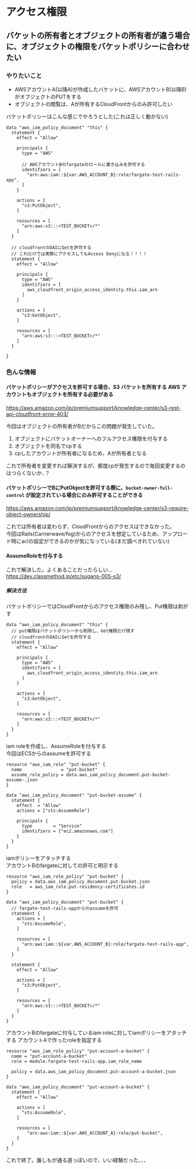 # アクセス権限

## バケットの所有者とオブジェクトの所有者が違う場合に、オブジェクトの権限をバケットポリシーに合わせたい

### やりたいこと

- AWSアカウントA(以降A)が作成したバケットに、AWSアカウントB(以降B)がオブジェクトのPUTをする
- オブジェクトの閲覧は、Aが所有するCloudFrontからのみ許可したい

バケットポリシーはこんな感じでやろうとした(これは正しく動かない)

```hcl-terraform
data "aws_iam_policy_document" "this" {
  statement {
    effect = "Allow"

    principals {
      type = "AWS"

      // AWSアカウントBのfargateのロールに書き込みを許可する
      identifiers = [
        "arn:aws:iam::${var.AWS_ACCOUNT_B}:role/fargate-test-rails-app",
      ]
    }

    actions = [
      "s3:PutObject",
    ]

    resources = [
      "arn:aws:s3:::<TEST_BUCKET>/*"
    ]
  }

  // cloudfrontのOAIにGetを許可する
  // これだけでは実際にアクセスしてもAccess Denyになる！！！！
  statement {
    effect = "Allow"

    principals {
      type = "AWS"
      identifiers = [
        aws_cloudfront_origin_access_identity.this.iam_arn
      ]
    }

    actions = [
      "s3:GetObject",
    ]

    resources = [
      "arn:aws:s3:::<TEST_BUCKET>/*"
    ]
  }

}
```

### 色んな情報

#### バケットポリシーがアクセスを許可する場合、S3 バケットを所有する AWS アカウントもオブジェクトを所有する必要がある
  
<https://aws.amazon.com/jp/premiumsupport/knowledge-center/s3-rest-api-cloudfront-error-403/>  

今回はオブジェクトの所有者がBだからこの問題が発生していた。  
  
1. オブジェクトにバケットオーナーへのフルアクセス権限を付与する
2. オブジェクトを同名でcpする
3. cpしたアカウントが所有者になるため、Aが所有者となる

これで所有者を変更すれば解決するが、都度cpが発生するので毎回変更するのはつらくないか‥？

#### バケットポリシーでBにPutObjectを許可する際に、`bucket-owner-full-control` が設定されている場合にのみ許可することができる

<https://aws.amazon.com/jp/premiumsupport/knowledge-center/s3-require-object-ownership/>

これでは所有者は変わらず、CloudFrontからのアクセスはできなかった。  
今回はRails(Carrierwave/fog)からのアクセスを想定しているため、アップロード時にaclの設定ができるのかが気になっている(まだ調べきれていない)

#### AssumeRoleを付与する

これで解決した。よくあることだったらしい…  
<https://dev.classmethod.jp/etc/sugano-005-s3/>

##### 解決方法

バケットポリシーではCloudFrontからのアクセス権限のみ残し、Put権限は剥がす  

```hcl-terraform
data "aws_iam_policy_document" "this" {
  // put権限はバケットポリシーから削除し、Get権限だけ残す
  // cloudfrontのOAIにGetを許可する
  statement {
    effect = "Allow"

    principals {
      type = "AWS"
      identifiers = [
        aws_cloudfront_origin_access_identity.this.iam_arn
      ]
    }

    actions = [
      "s3:GetObject",
    ]

    resources = [
      "arn:aws:s3:::<TEST_BUCKET>/*"
    ]
  }
}
```

iam roleを作成し、AssumeRoleを付与する  
今回はECSからのassumeを許可する

```hcl-terraform
resource "aws_iam_role" "put-bucket" {
  name               = "put-bucket"
  assume_role_policy = data.aws_iam_policy_document.put-bucket-assume-.json
}

data "aws_iam_policy_document" "put-bucket-assume" {
  statement {
    effect  = "Allow"
    actions = ["sts:AssumeRole"]

    principals {
      type        = "Service"
      identifiers = ["ec2.amazonaws.com"]
    }
  }
}
```

iamポリシーをアタッチする  
アカウントBのfargateに対しての許可と明示する
```hcl-terraform
resource "aws_iam_role_policy" "put-bucket" {
  policy = data.aws_iam_policy_document.put-bucket.json
  role   = aws_iam_role.put-residency-certificates.id
}

data "aws_iam_policy_document" "put-bucket" {
  // fargate-test-rails-appからのassumeを許可
  statement {
    actions = [
      "sts:AssumeRole",
    ]

    resources = [
      "arn:aws:iam::${var.AWS_ACCOUNT_B}:role/fargate-test-rails-app",
    ]
  }

  statement {
    effect = "Allow"

    actions = [
      "s3:PutObject",
    ]

    resources = [
      "arn:aws:s3:::<TEST_BUCKET>/*"
    ]
  }
}
```

アカウントBのfargateに付与しているiam roleに対してiamポリシーをアタッチする
アカウントAで作ったroleを指定する

```hcl-terraform
resource "aws_iam_role_policy" "put-account-a-bucket" {
  name = "put-account-a-bucket"
  role = module.fargate-test-rails-app.iam_role_name

  policy = data.aws_iam_policy_document.put-account-a-bucket.json
}

data "aws_iam_policy_document" "put-account-a-bucket" {
  statement {
    effect = "Allow"

    actions = [
      "sts:AssumeRole",
    ]

    resources = [
        "arn:aws:iam::${var.AWS_ACCOUNT_A}:role/put-bucket",
    ]
  }
}
```

これで終了。誰しもが通る道っぽいので、いい経験だった、、、

